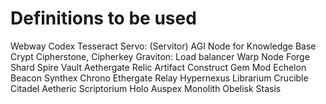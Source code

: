 # Definitions to be used

Webway
Codex
Tesseract
Servo: (Servitor) AGI Node for Knowledge Base
Crypt
Cipherstone, Cipherkey
Graviton: Load balancer
Warp
Node
Forge
Shard
Spire
Vault
Aethergate
Relic
Artifact
Construct
Gem
Mod
Echelon
Beacon
Synthex
Chrono
Ethergate
Relay
Hypernexus
Librarium
Crucible
Citadel
Aetheric
Scriptorium
Holo
Auspex
Monolith
Obelisk
Stasis
